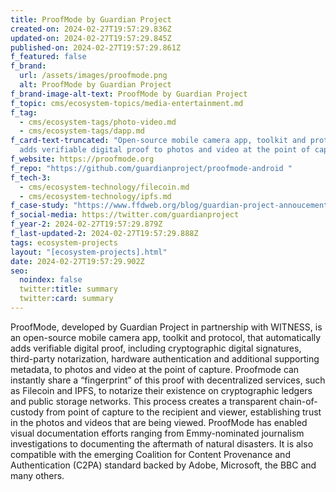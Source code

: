 ```yaml
---
title: ProofMode by Guardian Project
created-on: 2024-02-27T19:57:29.836Z
updated-on: 2024-02-27T19:57:29.845Z
published-on: 2024-02-27T19:57:29.861Z
f_featured: false
f_brand:
  url: /assets/images/proofmode.png
  alt: ProofMode by Guardian Project
f_brand-image-alt-text: ProofMode by Guardian Project
f_topic: cms/ecosystem-topics/media-entertainment.md
f_tag:
  - cms/ecosystem-tags/photo-video.md
  - cms/ecosystem-tags/dapp.md
f_card-text-truncated: "Open-source mobile camera app, toolkit and protocol that
  adds verifiable digital proof to photos and video at the point of capture. "
f_website: https://proofmode.org
f_repo: "https://github.com/guardianproject/proofmode-android "
f_tech-3:
  - cms/ecosystem-technology/filecoin.md
  - cms/ecosystem-technology/ipfs.md
f_case-study: "https://www.ffdweb.org/blog/guardian-project-annoucement/ "
f_social-media: https://twitter.com/guardianproject
f_year-2: 2024-02-27T19:57:29.879Z
f_last-updated-2: 2024-02-27T19:57:29.888Z
tags: ecosystem-projects
layout: "[ecosystem-projects].html"
date: 2024-02-27T19:57:29.902Z
seo:
  noindex: false
  twitter:title: summary
  twitter:card: summary
---
```

ProofMode, developed by Guardian Project in partnership with WITNESS, is an open-source mobile camera app, toolkit and protocol, that automatically adds verifiable digital proof, including cryptographic digital signatures, third-party notarization, hardware authentication and additional supporting metadata, to photos and video at the point of capture. Proofmode can instantly share a “fingerprint” of this proof with decentralized services, such as Filecoin and IPFS, to notarize their existence on cryptographic ledgers and public storage networks. This process creates a transparent chain-of-custody from point of capture to the recipient and viewer, establishing trust in the photos and videos that are being viewed. ProofMode has enabled visual documentation efforts ranging from Emmy-nominated journalism investigations to documenting the aftermath of natural disasters. It is also compatible with the emerging Coalition for Content Provenance and Authentication (C2PA) standard backed by Adobe, Microsoft, the BBC and many others.